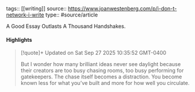 tags:: [[writing]]
source:: https://www.joanwestenberg.com/p/i-don-t-network-i-write
type:: #source/article

A Good Essay Outlasts A Thousand Handshakes.

#### Highlights

> [!quote]+ Updated on Sat Sep 27 2025 10:35:52 GMT-0400
>
> But I wonder how many brilliant ideas never see daylight because their creators are too busy chasing rooms, too busy performing for gatekeepers. The chase itself becomes a distraction. You become known less for what you’ve built and more for how well you circulate.
